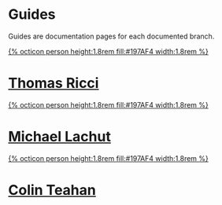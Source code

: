 # Guides
Guides are documentation pages for each documented branch.
<div class="list">
    <a class="btn item" href="./guides/Thomas-Ricci">
        <div class="item-img">
            {% octicon person height:1.8rem fill:#197AF4 width:1.8rem %}
        </div>
        <h1 class="item-text">Thomas Ricci</h1>
    </a>
    <a class="btn item" href="./guides/Michael-Lachut">
        <div class="item-img">
            {% octicon person height:1.8rem fill:#197AF4 width:1.8rem %}
        </div>
        <h1 class="item-text">Michael Lachut</h1>
    </a>
    <a class="btn item" href="./guides/Colin-Teahan">
        <div class="item-img">
            {% octicon person height:1.8rem fill:#197AF4 width:1.8rem %}
        </div>
        <h1 class="item-text">Colin Teahan</h1>
    </a>
</div>
